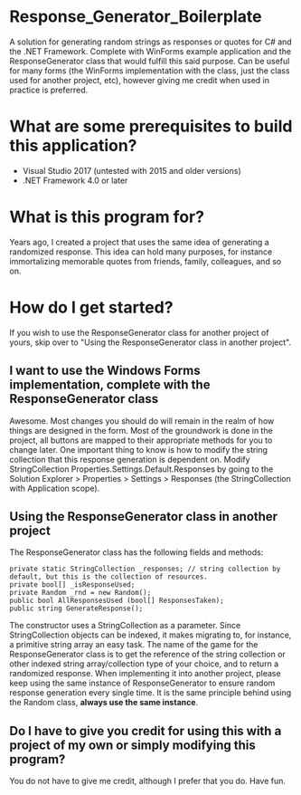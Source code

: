 # Response_Generator_Boilerplate
A solution for generating random strings as responses or quotes for C# and the .NET Framework. Complete with WinForms example application and the ResponseGenerator class that would fulfill this said purpose.
Can be useful for many forms (the WinForms implementation with the class, just the class used for another project, etc), however giving me credit when used in practice is preferred.

# What are some prerequisites to build this application?
* Visual Studio 2017 (untested with 2015 and older versions)
* .NET Framework 4.0 or later

# What is this program for?
Years ago, I created a project that uses the same idea of generating a randomized response. This idea can hold many purposes, for instance immortalizing memorable quotes from friends, family, colleagues, and so on.

# How do I get started?
If you wish to use the ResponseGenerator class for another project of yours, skip over to "Using the ResponseGenerator class in another project".

## I want to use the Windows Forms implementation, complete with the ResponseGenerator class
Awesome. Most changes you should do will remain in the realm of how things are designed in the form. Most of the groundwork is done in the project, all buttons are mapped to their appropriate methods for you to change later. One important thing to know is how to modify the string collection that this response generation is dependent on. Modify StringCollection Properties.Settings.Default.Responses by going to the Solution Explorer > Properties > Settings > Responses (the StringCollection with Application scope).

## Using the ResponseGenerator class in another project
The ResponseGenerator class has the following fields and methods:
```
private static StringCollection _responses; // string collection by default, but this is the collection of resources.
private bool[] _isResponseUsed;
private Random _rnd = new Random();
public bool AllResponsesUsed (bool[] ResponsesTaken); 
public string GenerateResponse();
```
The constructor uses a StringCollection as a parameter. Since StringCollection objects can be indexed, it makes migrating to, for instance, a primitive string array an easy task. The name of the game for the ResponseGenerator class is to get the reference of the string collection or other indexed string array/collection type of your choice, and to return a randomized response. When implementing it into another project, please keep using the same instance of ResponseGenerator to ensure random response generation every single time. It is the same principle behind using the Random class, **always use the same instance**.

## Do I have to give you credit for using this with a project of my own or simply modifying this program?
You do not have to give me credit, although I prefer that you do. Have fun.

